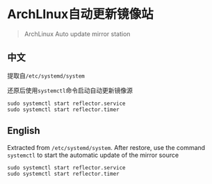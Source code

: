 # ArchLInux自动更新镜像站

> ArchLinux Auto update mirror station



## 中文

提取自`/etc/systemd/system`

还原后使用`systemctl`命令启动自动更新镜像源

```shell
sudo systemctl start reflector.service
sudo systemctl start reflector.timer
```



## English

Extracted from `/etc/systemd/system`. 
After restore, use the command `systemctl` to start the automatic update of the mirror source

```shell
sudo systemctl start reflector.service
sudo systemctl start reflector.timer
```
